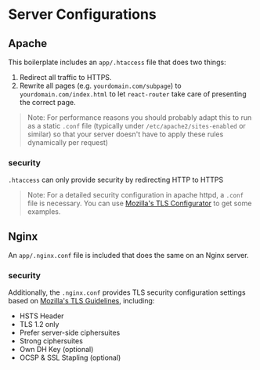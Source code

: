 # Server Configurations

## Apache

This boilerplate includes an `app/.htaccess` file that does two things:

1.  Redirect all traffic to HTTPS.
2.  Rewrite all pages (e.g. `yourdomain.com/subpage`) to `yourdomain.com/index.html`
    to let `react-router` take care of presenting the correct page.

> Note: For performance reasons you should probably adapt this to run as a static
> `.conf` file (typically under `/etc/apache2/sites-enabled` or similar) so that
> your server doesn't have to apply these rules dynamically per request)

### security

`.htaccess` can only provide security by redirecting HTTP to HTTPS

> Note: For a detailed security configuration in apache httpd, a `.conf` file is necessary. You can use [Mozilla's TLS Configurator](https://mozilla.github.io/server-side-tls/ssl-config-generator/) to get some examples.

## Nginx

An `app/.nginx.conf` file is included that does the same on an Nginx server.

### security

Additionally, the `.nginx.conf` provides TLS security configuration settings based on [Mozilla's TLS Guidelines](https://wiki.mozilla.org/Security/Server_Side_TLS), including:

- HSTS Header
- TLS 1.2 only
- Prefer server-side ciphersuites
- Strong ciphersuites
- Own DH Key (optional)
- OCSP & SSL Stapling (optional)
